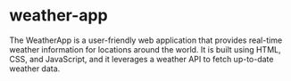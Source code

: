 # weather-app
The WeatherApp is a user-friendly web application that provides real-time weather information for locations around the world. It is built using HTML, CSS, and JavaScript, and it leverages a weather API to fetch up-to-date weather data. 

